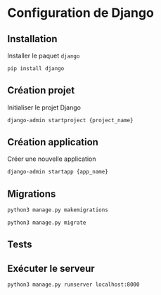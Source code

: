 # Configuration de Django

## Installation
Installer le paquet ```django```
```bash
pip install django
```

## Création projet
Initialiser le projet Django
```bash
django-admin startproject {project_name}
```

## Création application
Créer une nouvelle application
```bash
django-admin startapp {app_name}
```
## Migrations
```bash
python3 manage.py makemigrations
```
```bash
python3 manage.py migrate
```
## Tests

## Exécuter le serveur
```bash
python3 manage.py runserver localhost:8000
```

